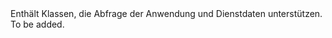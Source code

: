 <Namespace Name="System.Fabric.Query">
  <Docs>
    <summary>Enthält Klassen, die Abfrage der Anwendung und Dienstdaten unterstützen.</summary> 
    <remarks>To be added.</remarks>
  </Docs>
</Namespace>
